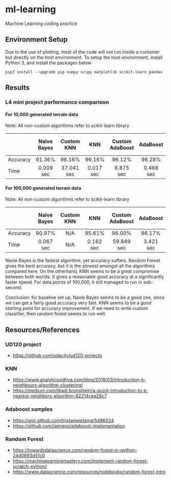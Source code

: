 # ml-learning
Machine Learning coding practice

## Environment Setup
Due to the use of plotting, most of the code will not run inside a container but directly on the host environment. To setup the host environment, install Python 3, and install the packages below
```
pip3 install --upgrade pip numpy scipy matplotlib scikit-learn pandas
```

## Results

### L4 mini project performance comparison
#### For 10,000 generated terrain data
Note: All non-custom algorithms refer to scikit-learn library

|          | Naive Bayes | Custom KNN | KNN       | Custom AdaBoost | AdaBoost  | Custom Random Forest | Random Forest |
| -------- | :---------: | :--------: | :-------: | :-------------: | :-------: | :------------------: | :-----------: |
| Accuracy | 91.36%      | 96.16%     | 96.16%    | 96.12%          | 96.28%    | 96.08%               | 96.32%        |
| Time     | 0.009 sec   | 37.041 sec | 0.017 sec | 6.875 sec       | 0.468 sec | 2.754 sec            | 0.587 sec     |

#### For 100,000 generated terrain data
Note: All non-custom algorithms refer to scikit-learn library

|          | Naive Bayes | Custom KNN | KNN       | Custom AdaBoost | AdaBoost  | Custom Random Forest | Random Forest |
| -------- | :---------: | :--------: | :-------: | :-------------: | :-------: | :------------------: | :-----------: |
| Accuracy | 90.97%      | N/A        | 95.61%    | 96.00%          | 96.17%    | 96.20%               | 96.24%        |
| Time     | 0.067 sec   | N/A        | 0.162 sec | 59.849 sec      | 3.421 sec | 30.937 sec           | 5.913 sec     |

Navie Bayes is the fastest algorithm, yet accuracy suffers. Random Forest gives the best accuracy, but it is the slowest amongst all the algorithms compared here. On the otherhand, KNN seems to be a great compromise between both worlds. It gives a reasonable good accuracy at a significantly faster speed. For data points of 100,000, it still managed to run in sub-second.

Conclusion: for baseline set up, Navie Bayes seems to be a good one, since we can get a fairly good accuracy very fast. KNN seems to be a good starting point for accuracy improvement. If we need to write custom classifier, then random forest seems to run well.


## Resources/References
### UD120 project
- https://github.com/udacity/ud120-projects
### KNN
- https://www.analyticsvidhya.com/blog/2018/03/introduction-k-neighbours-algorithm-clustering/
- https://medium.com/@adi.bronshtein/a-quick-introduction-to-k-nearest-neighbors-algorithm-62214cea29c7
### Adaboost samples
- https://gist.github.com/tristanwietsma/5486024
- https://github.com/jaimeps/adaboost-implementation
### Random Forest
- https://towardsdatascience.com/random-forest-in-python-24d0893d51c0
- https://machinelearningmastery.com/implement-random-forest-scratch-python/
- https://www.datascience.com/resources/notebooks/random-forest-intro
